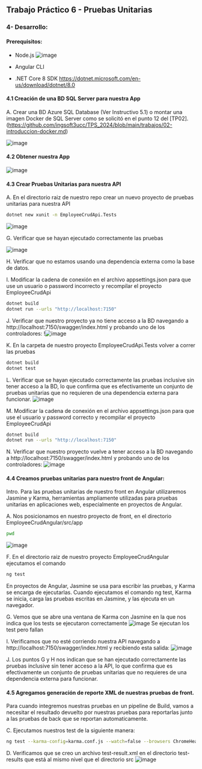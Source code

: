 ## Trabajo Práctico 6 - Pruebas Unitarias


### 4- Desarrollo:
#### Prerequisitos:
- Node.js
![image](https://github.com/user-attachments/assets/28ec7baa-fc21-4013-bb1a-ea3105a5b2e8)
- Angular CLI

- .NET Core 8 SDK https://dotnet.microsoft.com/en-us/download/dotnet/8.0

#### 4.1 Creación de una BD SQL Server para nuestra App
A\. Crear una BD Azure SQL Database (Ver Instructivo 5.1) o montar una imagen Docker de SQL Server como se solicitó en el punto 12 del [TP02]. (https://github.com/ingsoft3ucc/TPS_2024/blob/main/trabajos/02-introduccion-docker.md)

![image](https://github.com/user-attachments/assets/8abb3102-184f-4b94-bfac-99e5de4a003e)



#### 4.2 Obtener nuestra App

![image](https://github.com/user-attachments/assets/482610f9-575d-429e-bdb2-d9f26ea1af0b)


#### 4.3 Crear Pruebas Unitarias para nuestra API
A\. En el directorio raiz de nuestro repo crear un nuevo proyecto de pruebas unitarias para nuestra API 
```bash
dotnet new xunit -n EmployeeCrudApi.Tests
```
![image](https://github.com/user-attachments/assets/faba2065-cf36-44c8-be66-c616355b7659)


G\. Verificar que se hayan ejecutado correctamente las pruebas

![image](https://github.com/user-attachments/assets/b3684672-b42a-4fee-8e49-7cf1cc25e5d3)


H\. Verificar que no estamos usando una dependencia externa como la base de datos.


I\. Modificar la cadena de conexión en el archivo appsettings.json para que use un usuario o password incorrecto y recompilar el proyecto EmployeeCrudApi
```bash
dotnet build
dotnet run --urls "http://localhost:7150"
```

J\. Verificar que nuestro proyecto ya no tiene acceso a la BD navegando a http://localhost:7150/swagger/index.html y probando uno de los controladores:
!![image](https://github.com/user-attachments/assets/38b14d2c-54fd-466b-9ae8-1d19c4d728a0)

K\. En la carpeta de nuestro proyecto EmployeeCrudApi.Tests volver a correr las pruebas
```bash
dotnet build
dotnet test
```
L\. Verificar que se hayan ejecutado correctamente las pruebas inclusive sin tener acceso a la BD, lo que confirma que es efectivamente un conjunto de pruebas unitarias que no requieren de una dependencia externa para funcionar.
![image](https://github.com/user-attachments/assets/fe3f3a6c-44ca-4846-ac99-9b2f4c0a0e65)


M\. Modificar la cadena de conexión en el archivo appsettings.json para que use el usuario y password correcto y recompilar el proyecto EmployeeCrudApi
```bash
dotnet build
dotnet run --urls "http://localhost:7150"
```
N\. Verificar que nuestro proyecto vuelve a tener acceso a la BD navegando a http://localhost:7150/swagger/index.html y probando uno de los controladores:
![image](https://github.com/user-attachments/assets/c9d5d7d9-70b9-4e99-ade0-3e65270495c7)


#### 4.4 Creamos pruebas unitarias para nuestro front de Angular:
Intro\. 
Para las pruebas unitarias de nuestro front en Angular utilizaremos Jasmine y Karma, herramientas ampliamente utilizadas para pruebas unitarias en aplicaciones web, especialmente en proyectos de Angular.


A\. Nos posicionamos en nuestro proyecto de front, en el directorio EmployeeCrudAngular/src/app
```bash
pwd
```
![image](https://github.com/user-attachments/assets/1057289a-4d31-485b-8502-cfb817a53453)

F\. En el directorio raiz de nuestro proyecto EmployeeCrudAngular ejecutamos el comando 
```bash
ng test
```
En proyectos de Angular, Jasmine se usa para escribir las pruebas, y Karma se encarga de ejecutarlas. Cuando ejecutamos el comando ng test, Karma se inicia, carga las pruebas escritas en Jasmine, y las ejecuta en un navegador.

G\. Vemos que se abre una ventana de Karma con Jasmine en la que nos indica que los tests se ejecutaron correctamente
![image](https://github.com/user-attachments/assets/241aaa1a-3bcd-4b31-8312-fdb2a96b60fe)
Se ejecutan los test pero fallan


I\. Verificamos que no esté corriendo nuestra API navegando a http://localhost:7150/swagger/index.html y recibiendo esta salida:
![image](https://github.com/user-attachments/assets/c1d997e0-2eb7-43a4-9ea4-e0f02f837203)


J\. Los puntos G y H nos indican que se han ejecutado correctamente las pruebas inclusive sin tener acceso a la API, lo que confirma que es efectivamente un conjunto de pruebas unitarias que no requieres de una dependencia externa para funcionar.

#### 4.5 Agregamos generación de reporte XML de nuestras pruebas de front.
Para cuando integremos nuestras pruebas en un pipeline de Build, vamos a necesitar el resultado devuelto por nuestras pruebas para reportarlas junto a las pruebas de back que se reportan automaticamente. 



C\. Ejecutamos nuestros test de la siguiente manera:
```bash
ng test --karma-config=karma.conf.js --watch=false --browsers ChromeHeadless
```
D\. Verificamos que se creo un archivo test-result.xml en el directorio test-results que está al mismo nivel que el directorio src
![image](https://github.com/user-attachments/assets/b141a19d-4dad-4e70-9273-4d937602f67c)




